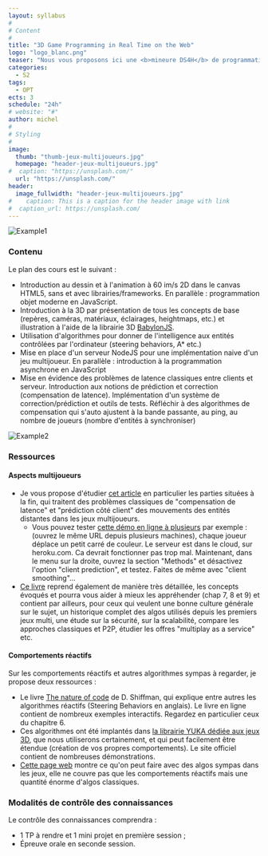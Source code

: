```yaml
---
layout: syllabus
#
# Content
#
title: "3D Game Programming in Real Time on the Web"
logo: "logo_blanc.png"
teaser: "Nous vous proposons ici une <b>mineure DS4H</b> de programmation de jeux vidéo multi-joueurs, incluant graphismes 2D et 3D à 60 images/s, les aspects multi-joueurs temps réel, comportements réactifs et implémentations d'algorithmes classiques (graphes, A*, quadtrees, etc.). L'implémentation se fera en JavaScript et sans doute à l'aide d'une librairie 2D ou 3D. Le suivi de la mineure Technologies Web que je propose à côté de ce cours sera un bon complément/support d'apprentissage de la programmation JavaScript."
categories:
  - S2
tags:
  - OPT
ects: 3
schedule: "24h"
# website: "#"
author: michel
#
# Styling
#
image:
  thumb: "thumb-jeux-multijoueurs.jpg"
  homepage: "header-jeux-multijoueurs.jpg"
#  caption: "https://unsplash.com/"
  url: "https://unsplash.com/"
header:
  image_fullwidth: "header-jeux-multijoueurs.jpg"
#    caption: This is a caption for the header image with link
#  caption_url: https://unsplash.com/
---
```


![Example1](https://i.ibb.co/qJk7yW1/steering-Behaviours.jpg)



### Contenu ###
Le plan des cours est le suivant :
- Introduction au dessin et à l'animation à 60 im/s 2D dans le canvas HTML5, sans et avec librairies/frameworks. En parallèle : programmation objet moderne en JavaScript.
- Introduction à la 3D par présentation de tous les concepts de base (repères, caméras, matériaux, éclairages, heightmaps, etc.) et illustration à l'aide de la librairie 3D [BabylonJS](https://www.babylonjs.com/).
- Utilisation d'algorithmes pour donner de l'intelligence aux entités contrôlées par l'ordinateur (steering behaviors, A* etc.)
- Mise en place d'un serveur NodeJS pour une implémentation naive d'un jeu multijoueur. En parallèle : introduction à la programmation asynchrone en JavaScript
- Mise en évidence des problèmes de latence classiques entre clients et serveur. Introduction aux notions de prédiction et correction (compensation de latence). Implémentation d'un système de correction/prédiction et outils de tests. Réfléchir à des algorithmes de compensation qui s'auto ajustent à la bande passante, au ping, au nombre de joueurs (nombre d'entités à synchroniser)

![Example2](https://i.ibb.co/gd1C9cc/multi.jpg)
### Ressources ###

#### Aspects multijoueurs ####

  - Je vous propose d'étudier [cet article](http://buildnewgames.com/real-time-multiplayer/) en particulier les parties situées à la fin, qui traitent des problèmes classiques  de "compensation de latence" et "prédiction côté client" des mouvements des entités distantes dans les jeux multijoueurs.
    - Vous pouvez tester [cette démo en ligne à plusieurs](https://battle-world.herokuapp.com/?debug) par exemple :  (ouvrez le même URL depuis plusieurs machines), chaque joueur déplace un petit carré de couleur. Le serveur est dans le cloud, sur heroku.com. Ca devrait fonctionner pas trop mal. Maintenant, dans le menu sur la droite, ouvrez la section "Methods" et désactivez l'option "client prediction", et testez. Faites de même avec "client smoothing"...
- [Ce livre](https://mega.nz/#!f5IQEK5R!-aFqReRvRxEqT935l0IraNVOr2Kero6ntzG3uHEhwlA) reprend également de manière très détaillée, les concepts évoqués et pourra vous aider à mieux les appréhender (chap 7, 8 et 9) et contient par ailleurs, pour ceux qui veulent une bonne culture générale sur le sujet, un historique complet des algos utilisés depuis les premiers jeux multi, une étude sur la sécurité, sur la scalabilité, compare les approches classiques et P2P, étudier les offres "multiplay as a service" etc.

#### Comportements réactifs ####
Sur les comportements réactifs et autres algorithmes sympas à regarder, je propose deux ressources :
  -  Le livre [The nature of code](https://natureofcode.com/book/) de D. Shiffman, qui explique entre autres les algorithmes réactifs (Steering Behaviors en anglais). Le livre en ligne contient de nombreux exemples interactifs. Regardez en particulier ceux du chapitre 6.
  -  Ces algorithmes ont été implantés dans [la librairie YUKA dédiée aux jeux 3D](https://mugen87.github.io/yuka/examples/), que nous utiliserons certainement, et qui peut facilement être étendue (création de vos propres comportements). Le site officiel contient de nombreuses démonstrations.
  -   [Cette page web](https://nitishpuri.github.io/ProcessingExperiments/) montre ce qu'on peut faire avec des algos sympas  dans les jeux, elle ne couvre pas que les comportements réactifs mais une quantité énorme d'algos classiques.



### Modalités de contrôle des connaissances ###

Le contrôle des connaissances comprendra :
- 1 TP à rendre et 1 mini projet en première session ;
- Épreuve orale en seconde session.
